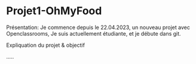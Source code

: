 # Projet1-OhMyFood

Présentation:
Je commence depuis le 22.04.2023, un nouveau projet avec  Openclassrooms,
Je suis actuellement étudiante, et je débute dans git.

Expliquation du projet & objectif

.....
